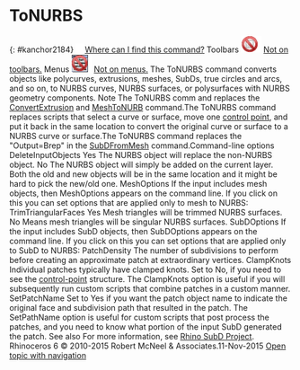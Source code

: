 ---
---


# ToNURBS
{: #kanchor2184}
 [![images/transparent.gif](images/transparent.gif)Where can I find this command?](javascript:void(0);) Toolbars
![images/-no-toolbar-button.png](images/-no-toolbar-button.png) [Not on toolbars.](toolbarwhattodo.html) 
Menus
![images/-no-menu-item.png](images/-no-menu-item.png) [Not on menus.](menuwhattodo.html) 
The ToNURBS command converts objects like polycurves, extrusions, meshes, SubDs, true circles and arcs, and so on, to NURBS curves, NURBS surfaces, or polysurfaces with NURBS geometry components.
Note
The ToNURBS comm and replaces the [ConvertExtrusion](convertextrusion.html) and [MeshToNURB](meshtonurb.html) command.The ToNURBS command replaces scripts that select a curve or surface, move one [control point](controlpoint.html), and put it back in the same location to convert the original curve or surface to a NURBS curve or surface.The ToNURBS command replaces the "Output=Brep" in the [SubDFromMesh](subdfrommesh.html) command.Command-line options
DeleteInputObjects
Yes
The NURBS object will replace the non-NURBS object.
No
The NURBS object will simply be added on the current layer. Both the old and new objects will be in the same location and it might be hard to pick the new/old one.
MeshOptions
If the input includes mesh objects, then MeshOptions appears on the command line. If you click on this you can set options that are applied only to mesh to NURBS:
TrimTriangularFaces
Yes
Mesh triangles will be trimmed NURBS surfaces.
No
Means mesh triangles will be singular NURBS surfaces.
SubDOptions
If the input includes SubD objects, then SubDOptions appears on the command line. If you click on this you can set options that are applied only to SubD to NURBS:
PatchDensity
The number of subdivisions to perform before creating an approximate patch at extraordinary vertices.
ClampKnots
Individual patches typically have clamped knots.
Set to No, if you need to see the [control-point](controlpoint.html) structure. The ClampKnots option is useful if you will subsequently run custom scripts that combine patches in a custom manner.
SetPatchName
Set to Yes if you want the patch object name to indicate the original face and subdivision path that resulted in the patch.
The SetPathName option is useful for custom scripts that post process the patches, and you need to know what portion of the input SubD generated the patch.
See also
For more information, see [Rhino SubD Project](https://docs.google.com/document/d/18OSiR9tC6UDSh_206nQoUsWELcOhrpLMmGWSxXfnM5Q/edit?usp=sharing).
&#160;
&#160;
Rhinoceros 6 © 2010-2015 Robert McNeel &amp; Associates.11-Nov-2015
 [Open topic with navigation](tonurbs.html) 

